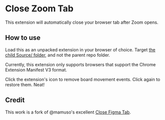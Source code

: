 # Close Zoom Tab

This extension will automatically close your browser tab after Zoom opens.

## How to use

Load this as an unpacked extension in your browser of choice. Target [the child Source/ folder](https://github.com/ericwbailey/remove-board-movement-events-from-the-github-issue-timeline/tree/master/Source), and not the parent repo folder.

Currently, this extension only supports browsers that support the Chrome Extension Manifest V3 format.

Click the extension's icon to remove board movement events. Click again to restore them. Neat!

## Credit

This work is a fork of @mamuso's excellent [Close Figma Tab](https://github.com/mamuso/close-figma-tab).